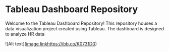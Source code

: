 # Tableau Dashboard Repository

Welcome to the Tableau Dashboard Repository! This repository houses a data visualization project created using Tableau. The dashboard is designed to analyze HR data 

![Alt text]([image link](https://ibb.co/K0731D0)https://ibb.co/K0731D0)
